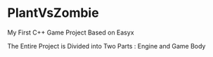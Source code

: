 # PlantVsZombie
My First C++ Game Project Based on Easyx

The Entire Project is Divided into Two Parts : Engine and Game Body
